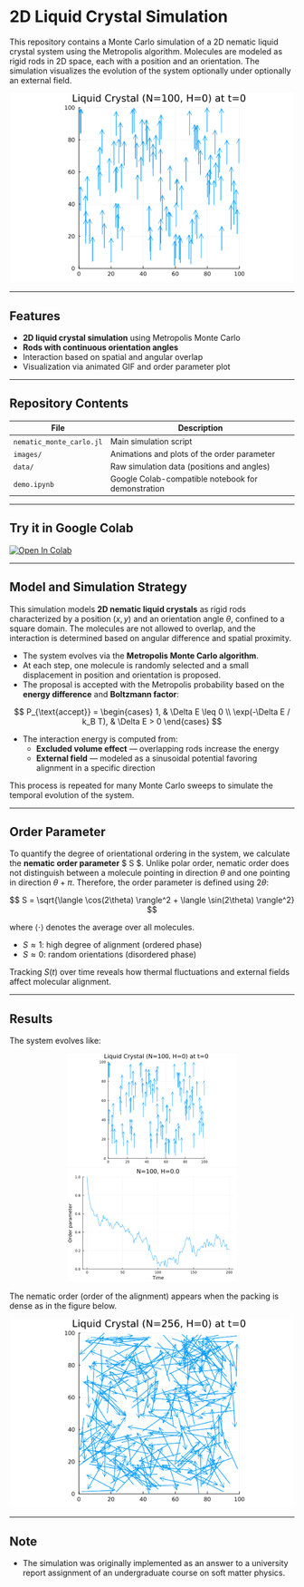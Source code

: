 
# 2D Liquid Crystal Simulation

This repository contains a Monte Carlo simulation of a 2D nematic liquid crystal system using the Metropolis algorithm. Molecules are modeled as rigid rods in 2D space, each with a position and an orientation. The simulation visualizes the evolution of the system optionally under optionally an external field.

<p align="center">
  <img src="images/anim.H0.0.T300.0.num100.time200.gif" alt="Liquid Crystal Simulation GIF" width="500">
</p>

---

## Features
- **2D liquid crystal simulation** using Metropolis Monte Carlo
- **Rods with continuous orientation angles**
- Interaction based on spatial and angular overlap
- Visualization via animated GIF and order parameter plot

---

## Repository Contents

| File                          | Description                                  |
|-------------------------------|----------------------------------------------|
| `nematic_monte_carlo.jl`      | Main simulation script                       |
| `images/`                     | Animations and plots of the order parameter  |
| `data/`                       | Raw simulation data (positions and angles)   |
| `demo.ipynb`                  | Google Colab-compatible notebook for demonstration |

---

## Try it in Google Colab

[![Open In Colab](https://colab.research.google.com/assets/colab-badge.svg)](
https://colab.research.google.com/github/Hiromu-USHIHARA/2dLiquidCrystal/blob/main/demo.ipynb)

---

## Model and Simulation Strategy

This simulation models **2D nematic liquid crystals** as rigid rods characterized by a position $(x, y)$ and an orientation angle $\theta$, confined to a square domain. The molecules are not allowed to overlap, and the interaction is determined based on angular difference and spatial proximity.

- The system evolves via the **Metropolis Monte Carlo algorithm**.
- At each step, one molecule is randomly selected and a small displacement in position and orientation is proposed.
- The proposal is accepted with the Metropolis probability based on the **energy difference** and **Boltzmann factor**:

$$
P_{\text{accept}} = 
\begin{cases}
1, & \Delta E \leq 0 \\
\exp(-\Delta E / k_B T), & \Delta E > 0
\end{cases}
$$

- The interaction energy is computed from:
  - **Excluded volume effect** — overlapping rods increase the energy
  - **External field** — modeled as a sinusoidal potential favoring alignment in a specific direction

This process is repeated for many Monte Carlo sweeps to simulate the temporal evolution of the system.

---

## Order Parameter

To quantify the degree of orientational ordering in the system, we calculate the **nematic order parameter** $ S $. Unlike polar order, nematic order does not distinguish between a molecule pointing in direction $\theta$ and one pointing in direction $\theta + \pi$. Therefore, the order parameter is defined using $2\theta$:

$$
S = \sqrt{\langle \cos(2\theta) \rangle^2 + \langle \sin(2\theta) \rangle^2}
$$

where $\langle \cdot \rangle$ denotes the average over all molecules.

- $S \approx 1$: high degree of alignment (ordered phase)
- $S \approx 0$: random orientations (disordered phase)

Tracking $S(t)$ over time reveals how thermal fluctuations and external fields affect molecular alignment.

---

## Results

The system evolves like:

<p align="center">
  <img src="images/anim.H0.0.T300.0.num100.time200.gif" alt="Liquid Crystal Simulation GIF" width="300">
  <img src="images/S.H0.0.T300.0.num100.time200.png" alt="Liquid Crystal Simulation GIF" width="300">
</p>

The nematic order (order of the alignment) appears when the packing is dense as in the figure below.

<p align="center">
  <img src="images/anim.H0.0.T300.0.num256.time256.gif" alt="Liquid Crystal Simulation GIF" width="500">
</p>

---

## Note

- The simulation was originally implemented as an answer to a university report assignment of an undergraduate course on soft matter physics.
